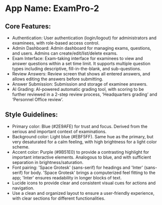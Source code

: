 # **App Name**: ExamPro-2

## Core Features:

- Authentication: User authentication (login/logout) for administrators and examinees, with role-based access control.
- Admin Dashboard: Admin dashboard for managing exams, questions, and users. Admins can create/edit/list/delete exams.
- Exam Interface: Exam-taking interface for examinees to view and answer questions within a set time limit. It supports multiple question types including descriptive, fill-in-the-blank, and sub-questions.
- Review Answers: Review screen that shows all entered answers, and allows editing the answers before submitting.
- Answer Submission: Submission and storage of examinee answers.
- AI Grading: AI-powered automatic grading tool, with scoring to be further reviewed in a 2-step review process, ‘Headquarters grading’ and ‘Personnel Office review’.

## Style Guidelines:

- Primary color: Blue (#2E9AFE) for trust and focus. Derived from the serious and important context of examinations.
- Background color: Light blue (#EBF5FF). Same hue as the primary, but very desaturated for a calm feeling, with high brightness for a light color scheme.
- Accent color: Purple (#9B51E0) to provide a contrasting highlight for important interactive elements. Analogous to blue, and with sufficient separation in brightness/saturation.
- Font pairing: 'Space Grotesk' (sans-serif) for headings and 'Inter' (sans-serif) for body. 'Space Grotesk' brings a computerized feel fitting to the app; 'Inter' ensures readability in longer blocks of text.
- Lucide icons to provide clear and consistent visual cues for actions and navigation.
- Use a clean and organized layout to ensure a user-friendly experience, with clear sections for different functionalities.